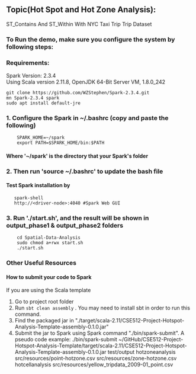 ## Topic(Hot Spot and Hot Zone Analysis):  
ST_Contains And ST_Within With NYC Taxi Trip Trip Dataset

### To Run the demo, make sure you configure the system by following steps:

### Requirements:
Spark Version: 2.3.4  
Using Scala version 2.11.8, OpenJDK 64-Bit Server VM, 1.8.0_242

    git clone https://github.com/WZStephen/Spark-2.3.4.git
    mn Spark-2.3.4 spark
    sudo apt install default-jre
    
### 1. Configure the Spark in ~/.bashrc (copy and paste the following)
        SPARK_HOME=~/spark
        export PATH=$SPARK_HOME/bin:$PATH

#### Where '~/spark' is the directory that your Spark's folder

### 2. Then run 'source ~/.bashrc' to update the bash file

#### Test Spark installation by 
       spark-shell
       http://<driver-node>:4040 #Spark Web GUI

### 3. Run './start.sh', and the result will be shown in output_phase1 & output_phase2 folders
        cd Spatial-Data-Analysis
        sudo chmod a+rwx start.sh
        ./start.sh
### Other Useful Resources
#### How to submit your code to Spark
If you are using the Scala template

1. Go to project root folder  
2. Run `sbt clean assembly` . You may need to install sbt in order to run this command.  
3. Find the packaged jar in "./target/scala-2.11/CSE512-Project-Hotspot-Analysis-Template-assembly-0.1.0.jar"  
4. Submit the jar to Spark using Spark command "./bin/spark-submit". A pseudo code example: ./bin/spark-submit ~/GitHub/CSE512-Project-Hotspot-Analysis-Template/target/scala-2.11/CSE512-Project-Hotspot-Analysis-Template-assembly-0.1.0.jar test/output hotzoneanalysis src/resources/point-hotzone.csv src/resources/zone-hotzone.csv hotcellanalysis src/resources/yellow_tripdata_2009-01_point.csv  

